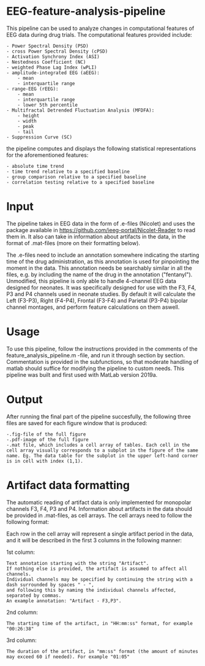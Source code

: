 # EEG-feature-analysis-pipeline

This pipeline can be used to analyze changes in computational features of EEG data during drug trials. The computational features provided include:

    - Power Spectral Density (PSD)
    - cross Power Spectral Density (cPSD)
    - Activation Synchrony Index (ASI)
    - Nestedness Coefficient (NC)
    - weighted Phase Lag Index (wPLI)
    - amplitude-integrated EEG (aEEG):
        - mean
        - interquartile range 
    - range-EEG (rEEG):
        - mean
        - interquartile range
        - lower 5th percentile
    - Multifractal Detrended Fluctuation Analysis (MFDFA):
        - height
        - width
        - peak
        - tail
    - Suppression Curve (SC)
    
the pipeline computes and displays the following statistical representations for the aforementioned features:
    
    - absolute time trend
    - time trend relative to a specified baseline
    - group comparison relative to a specified baseline
    - correlation testing relative to a specified baseline
    
# Input
    
The pipeline takes in EEG data in the form of .e-files (Nicolet) and uses the package available in https://github.com/ieeg-portal/Nicolet-Reader to read them in. It also can take in information about artifacts in the data, in the format of .mat-files (more on their formatting below).

The .e-files need to include an annotation somewhere indicating the starting time of the drug administration, as this annotation is used for pinpointing the moment in the data. This annotation needs be searchably similar in all the files, e.g. by including the name of the drug in the annotation ("fentanyl"). Unmodified, this pipeline is only able to handle 4-channel EEG data designed for neonates. It was specifically designed for use with the F3, F4, P3 and P4 channels used in neonate studies. By default it will calculate the Left (F3-P3), Right (F4-P4), Frontal (F3-F4) and Parietal (P3-P4) bipolar channel montages, and perform feature calculations on them aswell.

# Usage

To use this pipeline, follow the instructions provided in the comments of the feature_analysis_pipeline.m -file, and run it through section by section. Commentation is provided in the subfunctions, so that moderate handling of matlab should suffice for modifying the pipeline to custom needs. This pipeline was built and first used with MatLab version 2019a.

# Output

After running the final part of the pipeline succesfully, the following three files are saved for each figure window that is produced:
    
    -.fig-file of the full figure
    -.pdf-image of the full figure
    -.mat file, which includes a cell array of tables. Each cell in the cell array visually corresponds to a subplot in the figure of the same name. Eg. The data table for the subplot in the upper left-hand corner is in cell with index (1,1).

# Artifact data formatting

The automatic reading of artifact data is only implemented for monopolar channels F3, F4, P3 and P4. Information about artifacts in the data should be provided in .mat-files, as cell arrays. The cell arrays need to follow the following format:

Each row in the cell array will represent a single artifact period in the data, and it will be described in the first 3 columns in the following manner:

1st column:

    Text annotation starting with the string "Artifact". 
    If nothing else is provided, the artifact is assumed to affect all channels. 
    Individual channels may be specified by continuing the string with a dash surrounded by spaces " - ",  
    and following this by naming the individual channels affected, separated by commas. 
    An example annotation: "Artifact - F3,P3".
    
2nd column:

    The starting time of the artifact, in "HH:mm:ss" format, for example "00:26:38"
    
3rd column:

    The duration of the artifact, in "mm:ss" format (the amount of minutes may exceed 60 if needed). For example "01:05" 
